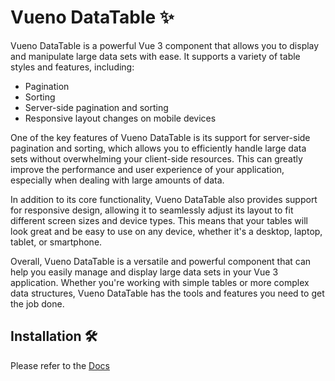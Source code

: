 # Vueno DataTable ✨

Vueno DataTable is a powerful Vue 3 component that allows you to display and manipulate large data sets with ease. It supports a variety of table styles and features, including:

- Pagination
- Sorting
- Server-side pagination and sorting
- Responsive layout changes on mobile devices

One of the key features of Vueno DataTable is its support for server-side pagination and sorting, which allows you to efficiently handle large data sets without overwhelming your client-side resources. This can greatly improve the performance and user experience of your application, especially when dealing with large amounts of data.

In addition to its core functionality, Vueno DataTable also provides support for responsive design, allowing it to seamlessly adjust its layout to fit different screen sizes and device types. This means that your tables will look great and be easy to use on any device, whether it's a desktop, laptop, tablet, or smartphone.

Overall, Vueno DataTable is a versatile and powerful component that can help you easily manage and display large data sets in your Vue 3 application. Whether you're working with simple tables or more complex data structures, Vueno DataTable has the tools and features you need to get the job done.
<br>

## Installation 🛠️

Please refer to the [Docs](https://vueno.netlify.app/)

